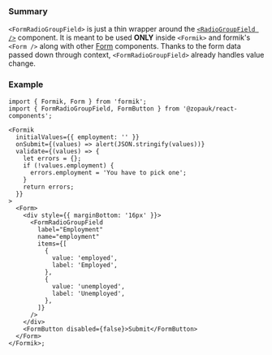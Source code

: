 ### Summary

`<FormRadioGroupField>` is just a thin wrapper around the [`<RadioGroupField />`](#/Components/Molecules/RadioGroupField) component.
It is meant to be used **ONLY** inside `<Formik>` and formik's `<Form />` along with other [Form](#/Organisms/Form) components.
Thanks to the form data passed down through context, `<FormRadioGroupField>` already handles value change.

### Example

```tsx
import { Formik, Form } from 'formik';
import { FormRadioGroupField, FormButton } from '@zopauk/react-components';

<Formik
  initialValues={{ employment: '' }}
  onSubmit={(values) => alert(JSON.stringify(values))}
  validate={(values) => {
    let errors = {};
    if (!values.employment) {
      errors.employment = 'You have to pick one';
    }
    return errors;
  }}
>
  <Form>
    <div style={{ marginBottom: '16px' }}>
      <FormRadioGroupField
        label="Employment"
        name="employment"
        items={[
          {
            value: 'employed',
            label: 'Employed',
          },
          {
            value: 'unemployed',
            label: 'Unemployed',
          },
        ]}
      />
    </div>
    <FormButton disabled={false}>Submit</FormButton>
  </Form>
</Formik>;
```

